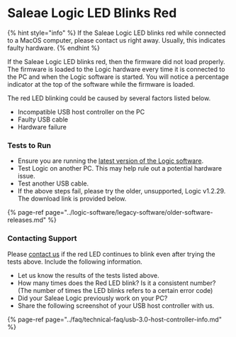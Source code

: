 # Saleae Logic LED Blinks Red

{% hint style="info" %}
If the Saleae Logic LED blinks red while connected to a MacOS computer, please contact us right away. Usually, this indicates faulty hardware.
{% endhint %}

If the Saleae Logic LED blinks red, then the firmware did not load properly. The firmware is loaded to the Logic hardware every time it is connected to the PC and when the Logic software is started. You will notice a percentage indicator at the top of the software while the firmware is loaded.

The red LED blinking could be caused by several factors listed below.

* Incompatible USB host controller on the PC
* Faulty USB cable
* Hardware failure

### Tests to Run

* Ensure you are running the [latest version of the Logic software](https://www.saleae.com/downloads/).
* Test Logic on another PC. This may help rule out a potential hardware issue.
* Test another USB cable.
* If the above steps fail, please try the older, unsupported, Logic v1.2.29. The download link is provided below.

{% page-ref page="../logic-software/legacy-software/older-software-releases.md" %}

### Contacting Support

Please [contact us](https://contact.saleae.com/hc/en-us/requests/new) if the red LED continues to blink even after trying the tests above. Include the following information.

* Let us know the results of the tests listed above.
* How many times does the Red LED blink? Is it a consistent number? \(The number of times the LED blinks refers to a certain error code\)
* Did your Saleae Logic previously work on your PC?
* Share the following screenshot of your USB host controller with us.

{% page-ref page="../faq/technical-faq/usb-3.0-host-controller-info.md" %}







